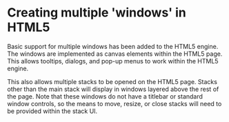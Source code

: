 # Creating multiple 'windows' in HTML5

Basic support for multiple windows has been added to the HTML5 engine. The windows are implemented as canvas elements within the HTML5 page.
This allows tooltips, dialogs, and pop-up menus to work within the HTML5 engine.

This also allows multiple stacks to be opened on the HTML5 page. Stacks other than the main stack will display in windows layered above the rest of the page.
Note that these windows do not have a titlebar or standard window controls, so the means to move, resize, or close stacks will need to be provided within the stack UI.

